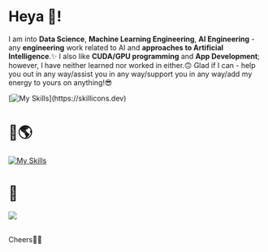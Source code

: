 # Heya 👋!

I am into **Data Science**, **Machine Learning Engineering**, **AI Engineering** - any **engineering** work related to AI and **approaches to Artificial Intelligence**.✨ I also like **CUDA/GPU programming** and **App Development**; however, I have neither learned nor worked in either.🙃 Glad if I can - help you out in any way/assist you in any way/support you in any way/add my energy to yours on anything!😎

[![My Skills](https://skillicons.dev/icons?i=python,java,ts,r,cpp,bash,sklearn,tensorflow,pytorch,aws,azure,docker,terraform,kubernetes,postgresql,mongodb,linux,vscode,pycharm,idea,clion,anaconda,)](https://skillicons.dev)

# 🤔🌎 
[![My Skills](https://skillicons.dev/icons?i=rust,go)](https://skillicons.dev) 

# 📇
<div id="badges">
<!--    <a href="mailto:kshatriyaprithviraj@gmail.com?">
   <img src="https://img.shields.io/badge/gmail-%23DD0031.svg?&style=for-the-badge&logo=gmail&logoColor=white" alt="Gmail Badge"/>
   </a> 
   <a href="https://www.linkedin.com/in/prithvirajkshatriya/">
   <img src="https://img.shields.io/badge/LinkedIn-blue?style=for-the-badge&logo=linkedin&logoColor=white" alt="LinkedIn Badge"/>
   </a> -->
   <a href="https://discord.com/users/:1264564017951932456">
   <img src="https://img.shields.io/badge/Discord-%235865F2.svg?style=for-the-badge&logo=discord&logoColor=white"/>
   </a>
</div>

<br />

Cheers💙🥂
